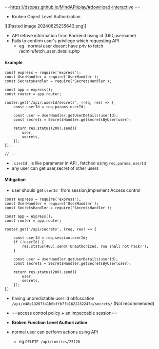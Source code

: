 ==https://dsopas.github.io/MindAPI/play/#download-interactive ==


- Broken Object Level Authorization



![[Pasted image 20240825235643.png]]


- API retrive information from Backend using id (UID,username)
- Fails to confirm user's privilege which requesting API
	- eg . normal user doesnt have priv to fetch /admin/fetch_user_details.php


#### Example
```
const express = require('express');
const UserHandler = require('UserHandler');
const SecretsHandler = require('SecretsHandler');

const app = express();
const router = app.router;

router.get('/api/:userId/secrets', (req, res) => {
    const userId = req.params.userId;

    const user = UserHandler.getUserDetails(userId);
    const secrets = SecretsHandler.getSecretsByUser(user);

    return res.status(200).send({
        user,
        secrets,
    });
});

//...
```

- `:userId ` is like parameter in API , fetched using `req.params.userId`
- any user can get user,secret of other users

#### Mitigation
- user should get `userId ` from session,implement Access control
```
const express = require('express');
const UserHandler = require('UserHandler');
const SecretsHandler = require('SecretsHandler');

const app = express();
const router = app.router;

router.get('/api/secrets', (req, res) => {

    const userId = req.session.userId;
    if (!userId) {
        res.status(403).send('Unauthorized. You shall not hack!');
    }

    const user = UserHandler.getUserDetails(userId);
    const secrets = SecretsHandler.getSecretsByUser(user);

    return res.status(200).send({
        user,
        secrets,
    });
});
```

- having unpredictable user id obfuscation `/api/e48e13207341b6bffb7fb1622282247b/secrets/` (Not recommended)

- ==access control policy + an impeccable session==



- **Broken Function Level Authorization**
- normal user can perform actions using API
	- eg `DELETE /api/invites/25128`







